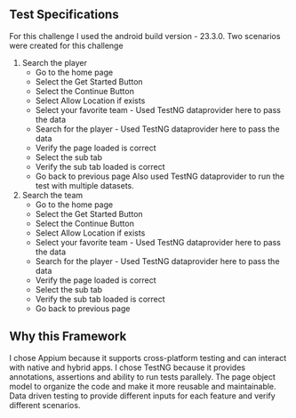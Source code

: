 ## Test Specifications 

For this challenge I used the android build  version - 23.3.0. Two scenarios were created for this challenge

1. Search the player
   * Go to the home page
   * Select the Get Started Button
   * Select the Continue Button
   * Select Allow Location if exists 
   * Select your favorite team - Used TestNG dataprovider here to pass the data
   * Search for the player - Used TestNG dataprovider here to pass the data
   * Verify the page loaded is correct
   * Select the sub tab 
   * Verify the sub tab loaded is correct
   * Go back to previous page 
    Also used TestNG dataprovider to run the test with multiple datasets.
2. Search the team 
   * Go to the home page
   * Select the Get Started Button
   * Select the Continue Button
   * Select Allow Location if exists
   * Select your favorite team - Used TestNG dataprovider here to pass the data
   * Search for the player - Used TestNG dataprovider here to pass the data
   * Verify the page loaded is correct
   * Select the sub tab
   * Verify the sub tab loaded is correct
   * Go back to previous page

## Why this Framework
I chose Appium because it supports cross-platform testing and can interact with native and hybrid apps. I chose TestNG because it provides annotations, assertions and ability to run tests parallely. The page object model to organize the code and make it more reusable and maintainable. Data driven testing to provide different inputs for each feature and verify different scenarios. 
